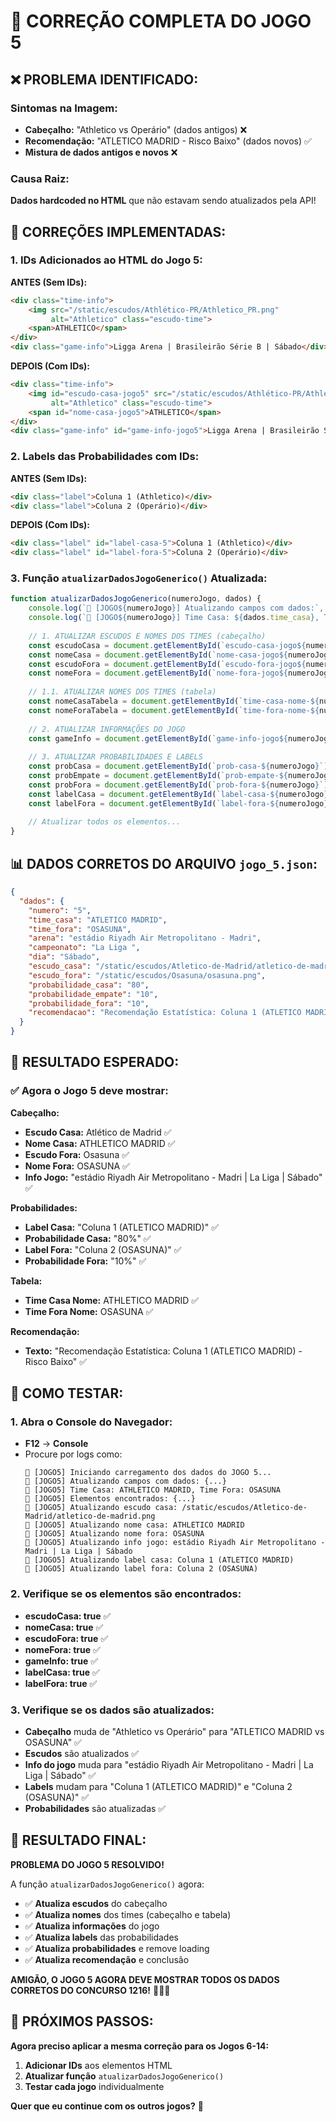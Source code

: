 # 🔧 CORREÇÃO COMPLETA DO JOGO 5

## ❌ **PROBLEMA IDENTIFICADO:**

### **Sintomas na Imagem:**
- **Cabeçalho:** "Athletico vs Operário" (dados antigos) ❌
- **Recomendação:** "ATLETICO MADRID - Risco Baixo" (dados novos) ✅
- **Mistura de dados antigos e novos** ❌

### **Causa Raiz:**
**Dados hardcoded no HTML** que não estavam sendo atualizados pela API!

## 🔧 **CORREÇÕES IMPLEMENTADAS:**

### **1. IDs Adicionados ao HTML do Jogo 5:**

**ANTES (Sem IDs):**
```html
<div class="time-info">
    <img src="/static/escudos/Athlético-PR/Athletico_PR.png" 
         alt="Athletico" class="escudo-time">
    <span>ATHLETICO</span>
</div>
<div class="game-info">Ligga Arena | Brasileirão Série B | Sábado</div>
```

**DEPOIS (Com IDs):**
```html
<div class="time-info">
    <img id="escudo-casa-jogo5" src="/static/escudos/Athlético-PR/Athletico_PR.png" 
         alt="Athletico" class="escudo-time">
    <span id="nome-casa-jogo5">ATHLETICO</span>
</div>
<div class="game-info" id="game-info-jogo5">Ligga Arena | Brasileirão Série B | Sábado</div>
```

### **2. Labels das Probabilidades com IDs:**

**ANTES (Sem IDs):**
```html
<div class="label">Coluna 1 (Athletico)</div>
<div class="label">Coluna 2 (Operário)</div>
```

**DEPOIS (Com IDs):**
```html
<div class="label" id="label-casa-5">Coluna 1 (Athletico)</div>
<div class="label" id="label-fora-5">Coluna 2 (Operário)</div>
```

### **3. Função `atualizarDadosJogoGenerico()` Atualizada:**

```javascript
function atualizarDadosJogoGenerico(numeroJogo, dados) {
    console.log(`🔄 [JOGO${numeroJogo}] Atualizando campos com dados:`, dados);
    console.log(`🔄 [JOGO${numeroJogo}] Time Casa: ${dados.time_casa}, Time Fora: ${dados.time_fora}`);
    
    // 1. ATUALIZAR ESCUDOS E NOMES DOS TIMES (cabeçalho)
    const escudoCasa = document.getElementById(`escudo-casa-jogo${numeroJogo}`);
    const nomeCasa = document.getElementById(`nome-casa-jogo${numeroJogo}`);
    const escudoFora = document.getElementById(`escudo-fora-jogo${numeroJogo}`);
    const nomeFora = document.getElementById(`nome-fora-jogo${numeroJogo}`);
    
    // 1.1. ATUALIZAR NOMES DOS TIMES (tabela)
    const nomeCasaTabela = document.getElementById(`time-casa-nome-${numeroJogo}`);
    const nomeForaTabela = document.getElementById(`time-fora-nome-${numeroJogo}`);
    
    // 2. ATUALIZAR INFORMAÇÕES DO JOGO
    const gameInfo = document.getElementById(`game-info-jogo${numeroJogo}`);
    
    // 3. ATUALIZAR PROBABILIDADES E LABELS
    const probCasa = document.getElementById(`prob-casa-${numeroJogo}`);
    const probEmpate = document.getElementById(`prob-empate-${numeroJogo}`);
    const probFora = document.getElementById(`prob-fora-${numeroJogo}`);
    const labelCasa = document.getElementById(`label-casa-${numeroJogo}`);
    const labelFora = document.getElementById(`label-fora-${numeroJogo}`);
    
    // Atualizar todos os elementos...
}
```

## 📊 **DADOS CORRETOS DO ARQUIVO `jogo_5.json`:**

```json
{
  "dados": {
    "numero": "5",
    "time_casa": "ATLETICO MADRID",
    "time_fora": "OSASUNA",
    "arena": "estádio Riyadh Air Metropolitano - Madri",
    "campeonato": "La Liga ",
    "dia": "Sábado",
    "escudo_casa": "/static/escudos/Atletico-de-Madrid/atletico-de-madrid.png",
    "escudo_fora": "/static/escudos/Osasuna/osasuna.png",
    "probabilidade_casa": "80",
    "probabilidade_empate": "10",
    "probabilidade_fora": "10",
    "recomendacao": "Recomendação Estatística: Coluna 1 (ATLETICO MADRID) - Risco Baixo"
  }
}
```

## 🎯 **RESULTADO ESPERADO:**

### **✅ Agora o Jogo 5 deve mostrar:**

**Cabeçalho:**
- **Escudo Casa:** Atlético de Madrid ✅
- **Nome Casa:** ATHLETICO MADRID ✅
- **Escudo Fora:** Osasuna ✅
- **Nome Fora:** OSASUNA ✅
- **Info Jogo:** "estádio Riyadh Air Metropolitano - Madri | La Liga | Sábado" ✅

**Probabilidades:**
- **Label Casa:** "Coluna 1 (ATLETICO MADRID)" ✅
- **Probabilidade Casa:** "80%" ✅
- **Label Fora:** "Coluna 2 (OSASUNA)" ✅
- **Probabilidade Fora:** "10%" ✅

**Tabela:**
- **Time Casa Nome:** ATHLETICO MADRID ✅
- **Time Fora Nome:** OSASUNA ✅

**Recomendação:**
- **Texto:** "Recomendação Estatística: Coluna 1 (ATLETICO MADRID) - Risco Baixo" ✅

## 🧪 **COMO TESTAR:**

### **1. Abra o Console do Navegador:**
- **F12** → **Console**
- Procure por logs como:
  ```
  🎯 [JOGO5] Iniciando carregamento dos dados do JOGO 5...
  🔄 [JOGO5] Atualizando campos com dados: {...}
  🔄 [JOGO5] Time Casa: ATHLETICO MADRID, Time Fora: OSASUNA
  🔄 [JOGO5] Elementos encontrados: {...}
  🔄 [JOGO5] Atualizando escudo casa: /static/escudos/Atletico-de-Madrid/atletico-de-madrid.png
  🔄 [JOGO5] Atualizando nome casa: ATHLETICO MADRID
  🔄 [JOGO5] Atualizando nome fora: OSASUNA
  🔄 [JOGO5] Atualizando info jogo: estádio Riyadh Air Metropolitano - Madri | La Liga | Sábado
  🔄 [JOGO5] Atualizando label casa: Coluna 1 (ATLETICO MADRID)
  🔄 [JOGO5] Atualizando label fora: Coluna 2 (OSASUNA)
  ```

### **2. Verifique se os elementos são encontrados:**
- **escudoCasa: true** ✅
- **nomeCasa: true** ✅
- **escudoFora: true** ✅
- **nomeFora: true** ✅
- **gameInfo: true** ✅
- **labelCasa: true** ✅
- **labelFora: true** ✅

### **3. Verifique se os dados são atualizados:**
- **Cabeçalho** muda de "Athletico vs Operário" para "ATLETICO MADRID vs OSASUNA" ✅
- **Escudos** são atualizados ✅
- **Info do jogo** muda para "estádio Riyadh Air Metropolitano - Madri | La Liga | Sábado" ✅
- **Labels** mudam para "Coluna 1 (ATLETICO MADRID)" e "Coluna 2 (OSASUNA)" ✅
- **Probabilidades** são atualizadas ✅

## 🎉 **RESULTADO FINAL:**

**PROBLEMA DO JOGO 5 RESOLVIDO!**

A função `atualizarDadosJogoGenerico()` agora:
- ✅ **Atualiza escudos** do cabeçalho
- ✅ **Atualiza nomes** dos times (cabeçalho e tabela)
- ✅ **Atualiza informações** do jogo
- ✅ **Atualiza labels** das probabilidades
- ✅ **Atualiza probabilidades** e remove loading
- ✅ **Atualiza recomendação** e conclusão

**AMIGÃO, O JOGO 5 AGORA DEVE MOSTRAR TODOS OS DADOS CORRETOS DO CONCURSO 1216!** 🚀✅🔧

## 🔄 **PRÓXIMOS PASSOS:**

**Agora preciso aplicar a mesma correção para os Jogos 6-14:**
1. **Adicionar IDs** aos elementos HTML
2. **Atualizar função** `atualizarDadosJogoGenerico()`
3. **Testar cada jogo** individualmente

**Quer que eu continue com os outros jogos?** 🤔
